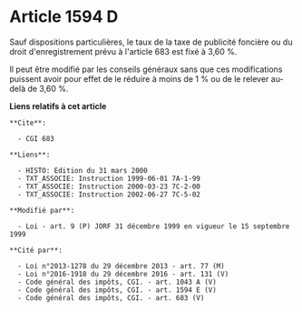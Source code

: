# Article 1594 D

Sauf dispositions particulières, le taux de la taxe de publicité foncière ou du droit d'enregistrement prévu à l'article 683
est fixé à 3,60 %.

Il peut être modifié par les conseils généraux sans que ces modifications puissent avoir pour effet de le réduire à moins de
1 % ou de le relever au-delà de 3,60 %.

**Liens relatifs à cet article**

	**Cite**:

	  - CGI 683

	**Liens**:

	  - HISTO: Edition du 31 mars 2000
	  - TXT_ASSOCIE: Instruction 1999-06-01 7A-1-99
	  - TXT_ASSOCIE: Instruction 2000-03-23 7C-2-00
	  - TXT_ASSOCIE: Instruction 2002-06-27 7C-5-02

	**Modifié par**:

	  - Loi - art. 9 (P) JORF 31 décembre 1999 en vigueur le 15 septembre 1999

	**Cité par**:

	  - Loi n°2013-1278 du 29 décembre 2013 - art. 77 (M)
	  - Loi n°2016-1918 du 29 décembre 2016 - art. 131 (V)
	  - Code général des impôts, CGI. - art. 1043 A (V)
	  - Code général des impôts, CGI. - art. 1594 E (V)
	  - Code général des impôts, CGI. - art. 683 (V)
